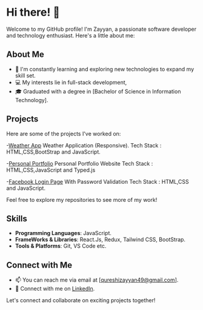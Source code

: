 # Hi there! 👋

Welcome to my GitHub profile! I'm Zayyan, a passionate software developer and technology enthusiast. Here's a little about me:

## About Me
- 🌱 I'm constantly learning and exploring new technologies to expand my skill set.
- 💻 My interests lie in full-stack development,
- 🎓 Graduated with a degree in [Bachelor of Science in Information Technology].

## Projects
Here are some of the projects I've worked on:

-[Weather App](https://qureshizayyan.github.io/Weather-App/)
Weather Application (Responsive).
Tech Stack : HTML,CSS,BootStrap and JavaScript.

-[Personal Portfolio](https://qureshizayyan.github.io/Personal-Portfolio/)
Personal Portfolio Website
Tech Stack : HTML,CSS,JavaScript and Typed.js

-[Facebook Login Page](https://qureshizayyan.github.io/FAQ-Page/)
 With Password Validation
 Tech Stack : HTML,CSS and JavaScript.


Feel free to explore my repositories to see more of my work!

## Skills
- **Programming Languages**: JavaScript.
- **FrameWorks & Libraries**: React.Js, Redux, Tailwind CSS, BootStrap.
- **Tools & Platforms**: Git, VS Code etc.

## Connect with Me
- 📫 You can reach me via email at [qureshizayyan49@gmail.com].
- 💼 Connect with me on [LinkedIn](https://www.linkedin.com/in/zayyan-qureshi-a46035292/).

Let's connect and collaborate on exciting projects together!
